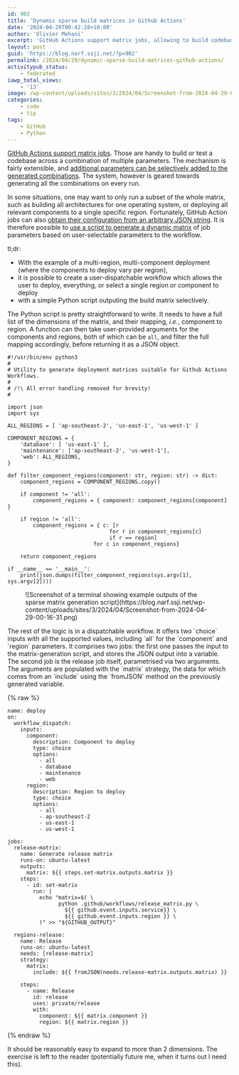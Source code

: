 ```yaml
---
id: 902
title: 'Dynamic sparse build matrices in Github Actions'
date: '2024-04-29T00:42:28+10:00'
author: 'Olivier Mehani'
excerpt: 'GitHub Actions support matrix jobs, allowing to build codebase across multiple parameters. It is also possible to generate dynamic subsets of those parameters using a simple Python script based on intput to a user-dispatchable workflow.'
layout: post
guid: 'https://blog.narf.ssji.net/?p=902'
permalink: /2024/04/29/dynamic-sparse-build-matrices-github-actions/
activitypub_status:
    - federated
iawp_total_views:
    - '13'
image: /wp-content/uploads/sites/3/2024/04/Screenshot-from-2024-04-29-00-16-31.png
categories:
    - code
    - tip
tags:
    - GitHub
    - Python
---
```


[GitHub Actions support matrix jobs](https://docs.github.com/en/actions/using-jobs/using-a-matrix-for-your-jobs). Those are handy to build or test a codebase across a combination of multiple parameters. The mechanism is fairly extensible, and [additional parameters can be selectively added to the generated combinations](https://docs.github.com/en/actions/using-jobs/using-a-matrix-for-your-jobs#expanding-or-adding-matrix-configurations). The system, however is geared towards generating all the combinations on every run.

In some situations, one may want to only run a subset of the whole matrix, such as building all architectures for one operating system, or deploying all relevant components to a single specific region. Fortunately, GitHub Action jobs can also [obtain their configuration from an arbitrary JSON string](https://docs.github.com/en/actions/learn-github-actions/expressions#fromjson). It is therefore possible to [use a script to generate a dynamic matrix](https://stackoverflow.com/questions/59977364/github-actions-how-use-strategy-matrix-with-script) of job parameters based on user-selectable parameters to the workflow.

tl;dr:

- With the example of a multi-region, multi-component deployment (where the components to deploy vary per region),
- it is possible to create a user-dispatchable workflow which allows the user to deploy, everything, or select a single region or component to deploy
- with a simple Python script outputing the build matrix selectively.

The Python script is pretty straightforward to write. It needs to have a full list of the dimensions of the matrix, and their mapping, *i.e.*, component to region. A function can then take user-provided arguments for the components and regions, both of which can be `all`, and filter the full mapping accordingly, before returning it as a JSON object.

```
#!/usr/bin/env python3
#
# Utility to generate deployment matrices suitable for Github Actions Workflows.
#
# /!\ All error handling removed for brevity!
#

import json
import sys

ALL_REGIONS = [ 'ap-southeast-2', 'us-east-1', 'us-west-1' ]

COMPONENT_REGIONS = {
    'database': [ 'us-east-1' ],
    'maintenance': ['ap-southeast-2', 'us-west-1'],
    'web': ALL_REGIONS,
}

def filter_component_regions(component: str, region: str) -> dict:
    component_regions = COMPONENT_REGIONS.copy()

    if component != 'all':
        component_regions = { component: component_regions[component] }

    if region != 'all':
        component_regions = { c: [r
                                for r in component_regions[c]
                                if r == region]
                           for c in component_regions}

    return component_regions

if __name__ == '__main__':
    print(json.dumps(filter_component_regions(sys.argv[1], sys.argv[2])))
```

<div class="wp-block-image"><figure class="aligncenter size-full">![Screenshot of a terminal showing example outputs of the sparse matrix generation script](https://blog.narf.ssji.net/wp-content/uploads/sites/3/2024/04/Screenshot-from-2024-04-29-00-16-31.png)</figure></div>The rest of the logic is in a dispatchable workflow. It offers two `choice` inputs with all the supported values, including `all` for the `component` and `region` parameters. It comprises two jobs: the first one passes the input to the matrix-generation script, and stores the JSON output into a variable. The second job is the release job itself, parametrised via two arguments. The arguments are populated with the `matrix` strategy, the data for which comes from an `include` using the `fromJSON` method on the previously generated variable.

{% raw %}
```
name: deploy
on:
  workflow_dispatch:
    inputs:
      component:
        description: Component to deploy
        type: choice
        options:
          - all
          - database
          - maintenance
          - web
      region:
        description: Region to deploy
        type: choice
        options:
          - all
          - ap-southeast-2
          - us-east-1
          - us-west-1

jobs:
  release-matrix:
    name: Generate release matrix
    runs-on: ubuntu-latest
    outputs:
      matrix: ${{ steps.set-matrix.outputs.matrix }}
    steps:
      - id: set-matrix
        run: |
          echo "matrix=$( \
                python .github/workflows/release_matrix.py \
                  ${{ github.event.inputs.service}} \
                  ${{ github.event.inputs.region }} \
          )" >> "${GITHUB_OUTPUT}"

  regions-release:
    name: Release
    runs-on: ubuntu-latest
    needs: [release-matrix]
    strategy:
      matrix:
        include: ${{ fromJSON(needs.release-matrix.outputs.matrix) }}

    steps:
      - name: Release
        id: release
        uses: private/release
        with:
          component: ${{ matrix.component }}
          region: ${{ matrix.region }}
```
{% endraw %}

It should be reasonably easy to expand to more than 2 dimensions. The exercise is left to the reader (potentially future me, when it turns out I need this).